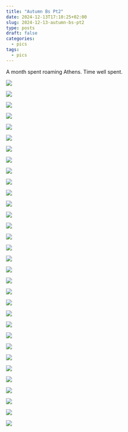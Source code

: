 ```yaml
---
title: "Autumn Bs Pt2"
date: 2024-12-13T17:10:25+02:00
slug: 2024-12-13-autumn-bs-pt2
type: posts
draft: false
categories:
  - pics
tags:
  - pics
---
```

A month spent roaming Athens. Time well spent.

![](/images/Autumn-bs-pt2/10-30-1.jpg)


![](/images/Autumn-bs-pt2/11-03-1.jpg)

![](/images/Autumn-bs-pt2/11-03-2.jpg)

![](/images/Autumn-bs-pt2/11-03-4.jpg)

![](/images/Autumn-bs-pt2/11-03-3.jpg)


![](/images/Autumn-bs-pt2/11-07-1.jpg)

![](/images/Autumn-bs-pt2/11-07-2.jpg)

![](/images/Autumn-bs-pt2/11-07-3.jpg)

![](/images/Autumn-bs-pt2/11-07-4.jpg)

![](/images/Autumn-bs-pt2/11-07-5.jpg)

![](/images/Autumn-bs-pt2/11-07-6.jpg)

![](/images/Autumn-bs-pt2/11-07-7.jpg)


![](/images/Autumn-bs-pt2/11-09-1.jpg)

![](/images/Autumn-bs-pt2/11-09-2.jpg)

![](/images/Autumn-bs-pt2/11-09-3.jpg)

![](/images/Autumn-bs-pt2/11-09-5.jpg)


![](/images/Autumn-bs-pt2/11-10-1.jpg)

![](/images/Autumn-bs-pt2/11-10-2.jpg)

![](/images/Autumn-bs-pt2/11-10-3.jpg)

![](/images/Autumn-bs-pt2/11-10-4.jpg)


![](/images/Autumn-bs-pt2/11-16-1.jpg)


![](/images/Autumn-bs-pt2/11-22-1.jpg)

![](/images/Autumn-bs-pt2/11-22-2.jpg)

![](/images/Autumn-bs-pt2/11-22-3.jpg)


![](/images/Autumn-bs-pt2/11-23-1.jpg)

![](/images/Autumn-bs-pt2/11-23-5.jpg)

![](/images/Autumn-bs-pt2/11-23-6.jpg)

![](/images/Autumn-bs-pt2/11-23-2.jpg)

![](/images/Autumn-bs-pt2/11-23-3.jpg)

![](/images/Autumn-bs-pt2/11-23-4.jpg)


![](/images/Autumn-bs-pt2/11-26-1.jpg)

![](/images/Autumn-bs-pt2/11-26-2.jpg)